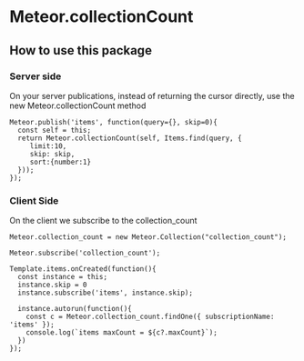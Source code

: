 # Meteor.collectionCount
## How to use this package

### Server side

On your server publications, instead of returning the cursor directly, use the new Meteor.collectionCount method
```
Meteor.publish('items', function(query={}, skip=0){
  const self = this;
  return Meteor.collectionCount(self, Items.find(query, {
     limit:10,
     skip: skip,
     sort:{number:1}
  }));
});
```
### Client Side

On the client we subscribe to the collection_count 

```
Meteor.collection_count = new Meteor.Collection("collection_count");

Meteor.subscribe('collection_count');

Template.items.onCreated(function(){
  const instance = this;
  instance.skip = 0
  instance.subscribe('items', instance.skip);
  
  instance.autorun(function(){
    const c = Meteor.collection_count.findOne({ subscriptionName: 'items' });
    console.log(`items maxCount = ${c?.maxCount}`);
  })
});
```